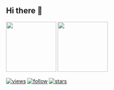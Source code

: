 ## Hi there :wave:

<img height="137px" src="https://github-readme-stats.vercel.app/api?username=spanishkukli&&hide_border=flase&show_icons=true&include_all_commits=true&count_private=true&line_height=21&&theme=radical" />
<img height="137px" src="https://github-readme-stats.vercel.app/api/top-langs/?username=spanishkukli&hide_border=true&theme=radical" />

[![views](https://komarev.com/ghpvc/?username=spanishkukli&color=D83B7D)]()
[![follow](https://img.shields.io/github/followers/spanishkukli?label=follow&style=social)](https://github.com/spanishkukli)
[![stars](https://img.shields.io/github/stars/spanishkukli?style=social)](https://github.com/spanishkukli?tab=repositories)
